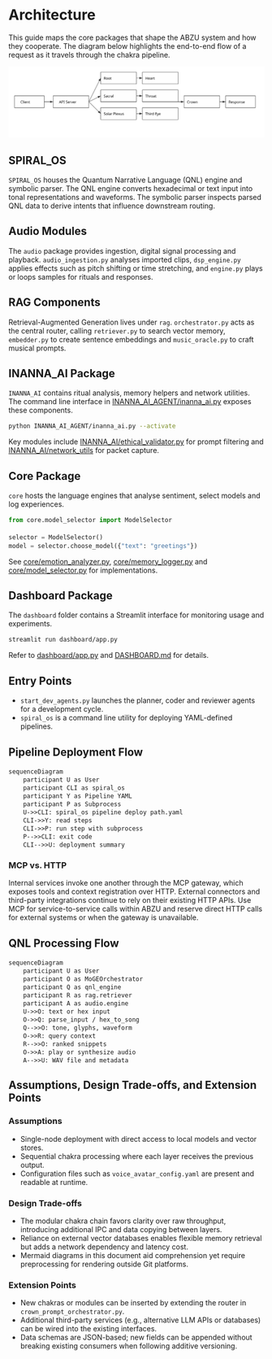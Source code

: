 # Architecture

This guide maps the core packages that shape the ABZU system and how they
cooperate. The diagram below highlights the end-to-end flow of a request as it
travels through the chakra pipeline.

![End-to-end request flow](assets/architecture.svg)

## SPIRAL_OS

`SPIRAL_OS` houses the Quantum Narrative Language (QNL) engine and symbolic
parser. The QNL engine converts hexadecimal or text input into tonal
representations and waveforms. The symbolic parser inspects parsed QNL data to
derive intents that influence downstream routing.

## Audio Modules

The `audio` package provides ingestion, digital signal processing and playback.
`audio_ingestion.py` analyses imported clips, `dsp_engine.py` applies effects
such as pitch shifting or time stretching, and `engine.py` plays or loops
samples for rituals and responses.

## RAG Components

Retrieval-Augmented Generation lives under `rag`. `orchestrator.py` acts as the
central router, calling `retriever.py` to search vector memory, `embedder.py` to
create sentence embeddings and `music_oracle.py` to craft musical prompts.

## INANNA_AI Package

`INANNA_AI` contains ritual analysis, memory helpers and network utilities. The command line interface in [INANNA_AI_AGENT/inanna_ai.py](../INANNA_AI_AGENT/inanna_ai.py) exposes these components.

```bash
python INANNA_AI_AGENT/inanna_ai.py --activate
```

Key modules include [INANNA_AI/ethical_validator.py](../INANNA_AI/ethical_validator.py) for prompt filtering and [INANNA_AI/network_utils](../INANNA_AI/network_utils/) for packet capture.

## Core Package

`core` hosts the language engines that analyse sentiment, select models and log experiences.

```python
from core.model_selector import ModelSelector

selector = ModelSelector()
model = selector.choose_model({"text": "greetings"})
```

See [core/emotion_analyzer.py](../core/emotion_analyzer.py), [core/memory_logger.py](../core/memory_logger.py) and [core/model_selector.py](../core/model_selector.py) for implementations.

## Dashboard Package

The `dashboard` folder contains a Streamlit interface for monitoring usage and experiments.

```bash
streamlit run dashboard/app.py
```

Refer to [dashboard/app.py](../dashboard/app.py) and [DASHBOARD.md](DASHBOARD.md) for details.

## Entry Points

- `start_dev_agents.py` launches the planner, coder and reviewer agents for a
  development cycle.
- `spiral_os` is a command line utility for deploying YAML-defined pipelines.

## Pipeline Deployment Flow

```mermaid
sequenceDiagram
    participant U as User
    participant CLI as spiral_os
    participant Y as Pipeline YAML
    participant P as Subprocess
    U->>CLI: spiral_os pipeline deploy path.yaml
    CLI->>Y: read steps
    CLI->>P: run step with subprocess
    P-->>CLI: exit code
    CLI-->>U: deployment summary
```

### MCP vs. HTTP

Internal services invoke one another through the MCP gateway, which exposes
tools and context registration over HTTP. External connectors and third-party
integrations continue to rely on their existing HTTP APIs. Use MCP for
service-to-service calls within ABZU and reserve direct HTTP calls for external
systems or when the gateway is unavailable.

## QNL Processing Flow

```mermaid
sequenceDiagram
    participant U as User
    participant O as MoGEOrchestrator
    participant Q as qnl_engine
    participant R as rag.retriever
    participant A as audio.engine
    U->>O: text or hex input
    O->>Q: parse_input / hex_to_song
    Q-->>O: tone, glyphs, waveform
    O->>R: query context
    R-->>O: ranked snippets
    O->>A: play or synthesize audio
    A-->>U: WAV file and metadata
```

## Assumptions, Design Trade-offs, and Extension Points

### Assumptions

- Single-node deployment with direct access to local models and vector stores.
- Sequential chakra processing where each layer receives the previous output.
- Configuration files such as `voice_avatar_config.yaml` are present and
  readable at runtime.

### Design Trade-offs

- The modular chakra chain favors clarity over raw throughput, introducing
  additional IPC and data copying between layers.
- Reliance on external vector databases enables flexible memory retrieval but
  adds a network dependency and latency cost.
- Mermaid diagrams in this document aid comprehension yet require preprocessing
  for rendering outside Git platforms.

### Extension Points

- New chakras or modules can be inserted by extending the router in
  `crown_prompt_orchestrator.py`.
- Additional third-party services (e.g., alternative LLM APIs or databases) can
  be wired into the existing interfaces.
- Data schemas are JSON-based; new fields can be appended without breaking
  existing consumers when following additive versioning.
